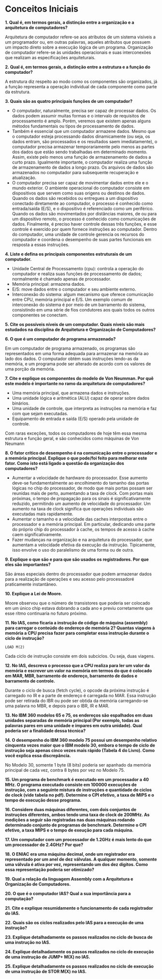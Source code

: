 # Conceitos Iniciais

**1. Qual é, em termos gerais, a distinção entre a organização e a arquitetura de computadores?**
	
Arquitetura de computador refere-se aos atributos de um sistema visíveis a um programador ou, em outras palavras, aqueles atributos que possuem um impacto direto sobre a execução lógica de um programa. Organização de computador refere-se às unidades operacionais e suas interconexões que realizam as especificações arquiteturais. 

**2. Qual é, em termos gerais, a distinção entre a estrutura e a função do computador?**

A estrutura diz respeito ao modo como os componentes são organizados, já a função representa a operação individual de cada componente como parte da estrutura.

**3. Quais são as quatro principais funções de um computador?**

* O computador, naturalmente, precisa ser capaz de processar dados. Os dados podem assumir muitas formas e o intervalo de requisitos de processamento é amplo. Porém, veremos que existem apenas alguns métodos fundamentais ou tipos de processamento de dados.
* Também é essencial que um computador armazene dados. Mesmo que o computador esteja processando dados dinamicamente (ou seja, os dados entram, são processados e os resultados saem imediatamente), o computador precisa armazenar temporariamente pelo menos as partes dos dados que estão sendo trabalhadas em determinado momento. Assim, existe pelo menos uma função de armazenamento de dados a curto prazo. Igualmente importante, o computador realiza uma função de armazenamento de dados a longo prazo. Os arquivos de dados são armazenados no computador para subsequente recuperação e atualização.
* O computador precisa ser capaz de movimentar dados entre ele e o mundo exterior. O ambiente operacional do computador consiste em dispositivos que servem como suas origens ou destinos de dados. Quando os dados são recebidos ou entregues a um dispositivo conectado diretamente ao computador, o processo é conhecido como entrada/saída (E/S), e o dispositivo é referenciado como um periférico. Quando os dados são movimentados por distâncias maiores, de ou para um dispositivo remoto, o processo é conhecido como comunicações de dados.
Finalmente, é preciso haver controle dessas três funções, e esse controle é exercido por quem fornece instruções ao computador. Dentro do computador, uma unidade de controle gerencia os recursos do computador e coordena o desempenho de suas partes funcionais em resposta a essas instruções.

**4. Liste e defina os principais componentes estruturais de um computador.**

* Unidade Central de Processamento (cpu): controla a operação do computador e realiza suas funções de processamento de dados; normalmente é chamado apenas de processador.
* Memória principal: armazena dados.
* E/S: move dados entre o computador e seu ambiente externo.
* Interconexão do sistema: algum mecanismo que oferece comunicação entre CPU, memória principal e E/S. Um exemplo comum de interconexão do sistema é por meio de um barramento do sistema, consistindo em uma série de fios condutores aos quais todos os outros componentes se conectam.

**5. Cite os possíveis níveis de um computador. Quais níveis são mais estudados na disciplina de Arquitetura e Organização de Computadores?**

**6. O que é um computador de programa armazenado?**

Em um computador de programa armazenado, os programas são representados em uma forma adequada para armazenar na memória ao lado dos dados. O computador obtém suas instruções lendo-as da memória, e um programa pode ser alterado de acordo com os valores de uma porção da memória.

**7. Cite e explique os componentes do modelo de Von Neumman. Por quê este modelo é importante no ramo da arquitetura de computadores?**

* Uma memória principal, que armazena dados e instruções.
* Uma unidade lógica e aritmética (ALU) capaz de operar sobre dados binários.
* Uma unidade de controle, que interpreta as instruções na memória e faz com que sejam executadas.
* Equipamento de entrada e saída (E/S) operado pela unidade de controle.

Com raras exceções, todos os computadores de hoje têm essa mesma estrutura e função geral, e são conhecidos como máquinas de Von Neumann

**8. O fator crítico de desempenho é na comunicação entre o processador e a memória principal. Explique o que pode/foi feito para melhorar este fator. Como isto está ligado a questão da organização dos computadores?**

* Aumentar a velocidade de hardware do processador. Esse aumento deve-se fundamentalmente ao encolhimento do tamanho das portas lógicas no chip do processador, de modo que mais portas possam ser reunidas mais de perto, aumentando a taxa de clock. Com portas mais próximas, o tempo de propagação para os sinais é significativamente reduzido, permitindo um aumento de velocidade do processador. Um aumento na taxa de clock significa que operações individuais são executadas mais rapidamente.
* Aumentar o tamanho e a velocidade das caches interpostas entre o processador e a memória principal. Em particular, dedicando uma parte do próprio chip do processador à cache, os tempos de acesso à cache caem significativamente.
* 	Fazer mudanças na organização e na arquitetura do processador, que aumentam a velocidade efetiva da execução da instrução. Tipicamente, isso envolve o uso do paralelismo de uma forma ou de outra.

**9. Explique o que são e para que são usados os registradores. Por que eles são importantes?**

São áreas especiais dentro do processador que podem armazenar dados para a realização de operações e seu acesso pelo processadoré praticamente instantâneo.

**10. Explique a Lei de Moore.**

Moore observou que o número de transistores que poderia ser colocado em um
único chip estava dobrando a cada ano e previu corretamente que esse ritmo continuaria no futuro próximo. 

**11. No IAS, como ficaria a instrução de código de máquina (assembly) para carregar o conteúdo do endereço de memória 2? Quantas viagens à memória a CPU precisa fazer para completar essa instrução durante o ciclo de instrução?**

```assembly
LOAD M(2)
```
Cada ciclo de instrução consiste em dois subciclos. Ou seja, duas viagens.

**12. No IAS, descreva o processo que a CPU realiza para ler um valor da memória e escrever um valor na memória em termos do que é colocado em MAR, MBR, barramento de endereço, barramento de dados e barramento de controle.**

Durante o ciclo de busca (fetch cycle), o opcode da próxima instrução é carregado no IR e a parte de endereço é carregada no MAR. Essa instrução pode ser retirada do IBR ou pode ser obtida da memória carregando-se uma palavra no MBR, e depois para o IBR, IR e MAR.

**13. No IBM 360 modelos 65 e 75, os endereços são espalhados em duas unidades separadas de memória principal (Por exemplo, todas as palavras pares em uma unidade e ímpares em outra unidade). Qual poderia ser a finalidade dessa técnica?**

**14. O desempenho do IBM 360 modelo 75 possui um desempenho relativo cinquenta vezes maior que o IBM modelo 30, embora o tempo de ciclo de instrução seja apenas cinco vezes mais rápido (Tabela 4 do Livro). Como você explica essa discrepância.**

No Modelo 30, somente 1 byte (8 bits) poderia ser apanhado da memória principal de cada vez, contra 8 bytes por vez no Modelo 75.

**15. Um programa de benchmark é executado em um processador a 40 MHz. O programa executado consiste em 100000 execuções de instrução, com a seguinte mistura de instruções e quantidade de ciclos de clock (vide tabela no pdf). Determine o CPI efetivo, a taxa de MIPS e o tempo de execução desse programa.**

**16. Considere duas máquinas diferentes, com dois conjuntos de instruções diferentes, ambos tendo uma taxa de clock de 200MHz. As medições a seguir são registradas nas duas máquinas rodando determinado conjunto de programas de benchmark. Determine o CPI efetivo, a taxa MIPS e o tempo de exeução para cada máquina.**

**17. Um computador com um processador de 1.2GHz é mais lento do que um processador de 2.4GHz? Por que?**

**18. O ENIAC era uma máquina decimal, onde um registrador era representado por um anel de dez válvulas. A qualquer momento, somente uma válvula é ativa por vez, representando um dos dez dígitos. Como essa representação poderia ser otimizado?**

**19. Qual a relação da linguagem Assembly com a Arquitetura e Organização de Computadores.**

**20. O que é o computador IAS? Qual a sua importância para a computação?**

**21. Cite e explique resumidamente o funcionamento de cada registrador do IAS.**

**22. Quais são os ciclos realizados pelo IAS para a execução de uma instrução?**

**23. Explique detalhadamente os passos realizados no ciclo de busca de uma instrução no IAS.**

**24. Explique detalhadamente os passos realizados no ciclo de execução de uma instrução de JUMP+ M(X) no IAS.**

**25. Explique detalhadamente os passos realizados no ciclo de execução de uma instrução de STOR M(X) no IAS.**